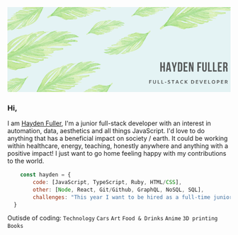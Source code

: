 ![haydenfullerBanner](https://raw.githubusercontent.com/haydenf/haydenf/master/images/haydenfullerBanner.png)

### Hi, 

I am [Hayden Fuller](https://www.linkedin.com/in/hayden-f-0b1110154/), I'm a junior full-stack developer with an interest in automation, data, aesthetics and all things JavaScript. I'd love to do anything that has a beneficial impact on society / earth. It could be working within healthcare, energy, teaching, honestly anywhere and anything with a positive impact! I just want to go home feeling happy with my contributions to the world.

```javascript
    const hayden = {
        code: [JavaScript, TypeScript, Ruby, HTML/CSS],
        other: [Node, React, Git/Github, GraphQL, NoSQL, SQL],
   	    challenges: "This year I want to be hired as a full-time junior developer, first clients on side project, read 1 book a month",
  }
```

Outisde of coding: `Technology` `Cars` `Art` `Food & Drinks` `Anime` `3D printing` `Books`

